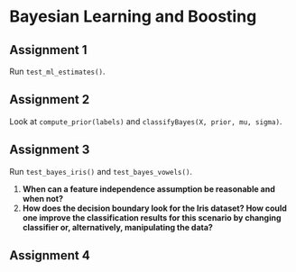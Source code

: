 # Bayesian Learning and Boosting

## Assignment 1
Run `test_ml_estimates()`.

## Assignment 2
Look at `compute_prior(labels)` and `classifyBayes(X, prior, mu, sigma)`.

## Assignment 3
Run `test_bayes_iris()` and `test_bayes_vowels()`.

1. **When can a feature independence assumption be reasonable and when not?**
2. **How does the decision boundary look for the Iris dataset? How could one improve the classification results for this scenario by changing classifier or, alternatively, manipulating the data?**

## Assignment 4




